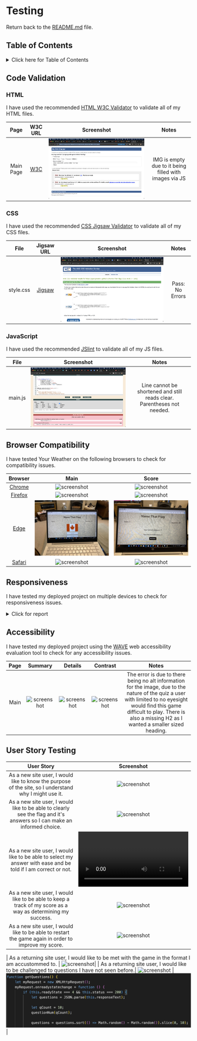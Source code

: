 
# Testing

Return back to the [README.md](README.md) file.

## Table of Contents

<details>
<summary>Click here for Table of Contents</summary>

- [Code Validation](#code-validation)
  - [HTML](#html)
  - [CSS](#css)
  - [JavaScript](#javascript)

- [Browser Compatibility](#browser-compatibility)

- [Responsiveness](#responsiveness)

- [Accessibility](#accessibility)

- [User Story Testing](#user-story-testing)
</details>

## Code Validation

### HTML

I have used the recommended [HTML W3C Validator](https://validator.w3.org) to validate all of my HTML files.

| Page | W3C URL | Screenshot | Notes |
| :---: | :---: | :---: | :---: |
| Main Page | [W3C](https://validator.w3.org/nu/?doc=https%3A%2F%2Fgeorgina90-x.github.io%2FName-That-Flag%2F) | ![screenshot](img/screenshots/html-validator.png) | IMG is empty due to it being filled with images via JS |

### CSS

I have used the recommended [CSS Jigsaw Validator](https://jigsaw.w3.org/css-validator) to validate all of my CSS files.

| File | Jigsaw URL | Screenshot | Notes |
| :---: | :---: | :---: | :---: |
| style.css | [Jigsaw](https://jigsaw.w3.org/css-validator/validator?uri=https%3A%2F%2Fgeorgina90-x.github.io%2FName-That-Flag%2F&profile=css3svg&usermedium=all&warning=1&vextwarning=&lang=en) | ![screenshot](img/screenshots/css-validator.png) | Pass: No Errors |

### JavaScript

I have used the recommended [JSlint](https://codebeautify.org/jsvalidate) to validate all of my JS files.

| File | Screenshot | Notes |
| :---: | :---: | :---: |
| main.js | ![screenshot](img/screenshots/jslint-test.png) | Line cannot be shortened and still reads clear. Parentheses not needed. |

## Browser Compatibility

I have tested Your Weather on the following browsers to check for compatibility issues.

| Browser | Main | Score |
| :---: | :---: | :---: |
| [Chrome](https://www.google.com/chrome) | ![screenshot](img/screenshots/chrome-main.png) | ![screenshot](img/screenshots/chrome-score.png) | Works as expected |
| [Firefox](https://www.mozilla.org/firefox/) | ![screenshot](img/screenshots/firefox-main.png) | ![screenshot](img/screenshots/firefox-score.png) | Works as expected |
| [Edge](https://www.microsoft.com/edge)| ![screenshot](img/screenshots/microsoft-edge-main.jpg) | ![screenshot](img/screenshots/microsoft-edge-score.jpg) | Works as expected |
| [Safari](https://support.apple.com/downloads/safari) | ![screenshot](img/screenshots/safari-main.png) | ![screenshot](img/screenshots/safari-score.png) | Works as expected |

## Responsiveness

I have tested my deployed project on multiple devices to check for responsiveness issues.

<details>
<summary>Click for report</summary>

| Device | Main | Score |
| :---: | :---: | :---: | :---: |
| Mobile (iPhone 15 Pro) | ![screenshot](img/screenshots/iphone-screenshot-main.PNG) | ![screenshot](img/screenshots/iphone-screenshot-score.PNG) | Appeared as expected |
| Tablet (DevTools - iPad Air) | ![screenshot](img/screenshots/ipad-screenshot-main.PNG) | ![screenshot](img/screenshots/ipad-screenshot-score.PNG) | Appeared as expected |
| 15" Laptop | ![screenshot](img/screenshots/google-chrome-main.jpg) | ![screenshot](img/screenshots/google-chrome-score.jpg) |
</details>

## Accessibility

I have tested my deployed project using the [WAVE](https://wave.webaim.org/) web accessibility evaluation tool to check for any accessibility issues.

| Page | Summary | Details | Contrast | Notes |
| :---: | :---: | :---: | :---: | :---: |
| Main | ![screenshot](img/screenshots/wave-summary.png) | ![screenshot](img/screenshots/wave-details.png) | ![screenshot](img/screenshots/wave-contrast.png) | The error is due to there being no alt information for the image, due to the nature of the quiz a user with limited to no eyesight would find this game difficult to play. There is also a missing H2 as I wanted a smaller sized heading. |

## User Story Testing

| User Story | Screenshot |
| :---: | :---: |
| As a new site user, I would like to know the purpose of the site, so I understand why I might use it. | ![screenshot](img/screenshots/user-purpose.png) |
| As a new site user, I would like to be able to clearly see the flag and it's answers so I can make an informed choice. | ![screenshot](img/screenshots/user-purpose.png) |
| As a new site user, I would like to be able to select my answer with ease and be told if I am correct or not. | ![screenshot](img/screenshots/user-success-fail.mp4) |
| As a new site user, I would like to be able to keep a track of my score as a way as determining my success. | ![screenshot](img/screenshots/user-score.png) |
| As a new site user, I would like to be able to restart the game again in order to improve my score. | ![screenshot](img/screenshots/user-restart.png) |

| As a returning site user, I would like to be met with the game in the format I am accustommed to. | ![screenshot](img/screenshots/return-user-screen.png)|
| As a returning site user, I would like to be challenged to questions I have not seen before.| ![screenshot](img/screenshots/return-user-screen.png) | ![screenshot](img/screenshots/return-user-random.png) |
